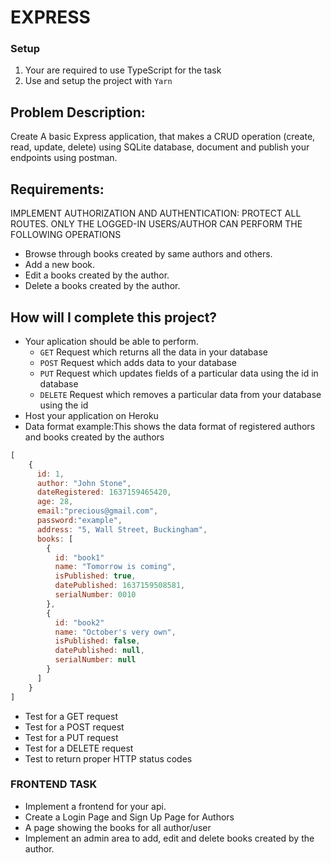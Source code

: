 
# EXPRESS 

### Setup
1. Your are required to use TypeScript for the task
2. Use and setup the project with `Yarn`

## Problem Description:

Create A basic Express application, that makes a CRUD operation (create, read, update, delete) using SQLite database, document and publish your endpoints using postman.

## Requirements:
IMPLEMENT AUTHORIZATION AND AUTHENTICATION: PROTECT ALL ROUTES. ONLY THE LOGGED-IN USERS/AUTHOR CAN PERFORM THE FOLLOWING OPERATIONS


 -  Browse through books created by same authors and others.
 -  Add a new book.
 -  Edit a books created by the author.
 -  Delete a books created by the author.

## How will I complete this project?
- Your aplication should be able to perform.
  - `GET` Request which returns all the data in your database
  - `POST` Request which adds data to your database
  - `PUT` Request which updates fields of a particular data using the id in database
  - `DELETE` Request which removes a particular data from your database using the id
- Host your application on Heroku
- Data format example:This shows the data format of registered authors and books created by the authors

```javascript
[
    {
      id: 1,
      author: "John Stone",
      dateRegistered: 1637159465420,
      age: 28,
      email:"precious@gmail.com",
      password:"example",
      address: "5, Wall Street, Buckingham",
      books: [
        {
          id: "book1"
          name: "Tomorrow is coming",
          isPublished: true,
          datePublished: 1637159508581,
          serialNumber: 0010
        },
        {
          id: "book2"
          name: "October's very own",
          isPublished: false,
          datePublished: null,
          serialNumber: null
        }
      ]
    }
]
```
- Test for a GET request
- Test for a POST request
- Test for a PUT request
- Test for a DELETE request
- Test to return proper HTTP status codes

### FRONTEND TASK
- Implement a frontend for your api.
-  Create a Login Page and Sign Up Page for Authors
-  A page  showing the books for all  author/user 
-  Implement  an admin area to add, edit and delete books created by the author.
